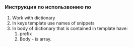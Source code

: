 ### Инструкция по использвонию по

1. Work with dictionary
2. In keys template use names of snippets
3. In body of dictionary that is contained in template have:
    1. prefix
    2. Body - is array.